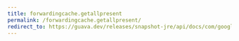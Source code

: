 ```yaml
---
title: forwardingcache.getallpresent
permalink: /forwardingcache.getallpresent/
redirect_to: https://guava.dev/releases/snapshot-jre/api/docs/com/google/common/cache/ForwardingCache.html#getAllPresent-java.lang.Iterable-
---
```

